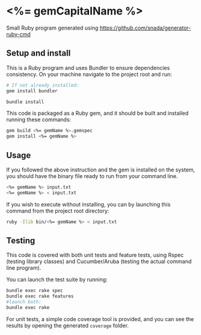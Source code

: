 # <%= gemCapitalName %>

Small Ruby program generated using https://github.com/snada/generator-ruby-cmd

## Setup and install

This is a Ruby program and uses Bundler to ensure dependencies consistency. On your machine navigate to the project root and run:

```bash
# If not already installed:
gem install bundler

bundle install
```

This code is packaged as a Ruby gem, and it should be built and installed running these commands:

```bash
gem build <%= gemName %>.gemspec
gem install <%= gemName %>
```

## Usage

If you followed the above instruction and the gem is installed on the system, you should have the binary file ready to run from your command line.

```bash
<%= gemName %> input.txt
<%= gemName %> < input.txt
```

If you wish to execute without installing, you can by launching this command from the project root directory:

```bash
ruby -Ilib bin/<%= gemName %> < input.txt
```

## Testing

This code is covered with both unit tests and feature tests, using Rspec (testing library classes) and Cucumber/Aruba (testing the actual command line program).

You can launch the test suite by running:

```bash
bundle exec rake spec
bundle exec rake features
#launch both:
bundle exec rake
```

For unit tests, a simple code coverage tool is provided, and you can see the results by opening the generated `coverage` folder.

